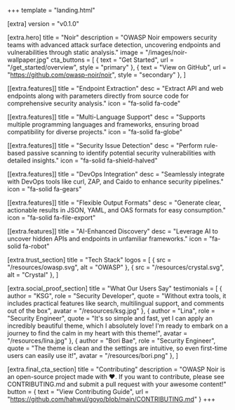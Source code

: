+++
template = "landing.html"

[extra]
version = "v0.1.0"

[extra.hero]
title = "Noir"
description = "OWASP Noir empowers security teams with advanced attack surface detection, uncovering endpoints and vulnerabilities through static analysis."
image = "/images/noir-wallpaper.jpg"
cta_buttons = [
    { text = "Get Started", url = "/get_started/overview", style = "primary" },
    { text = "View on GitHub", url = "https://github.com/owasp-noir/noir", style = "secondary" },
]

[[extra.features]]
title = "Endpoint Extraction"
desc = "Extract API and web endpoints along with parameters directly from source code for comprehensive security analysis."
icon = "fa-solid fa-code"

[[extra.features]]
title = "Multi-Language Support"
desc = "Supports multiple programming languages and frameworks, ensuring broad compatibility for diverse projects."
icon = "fa-solid fa-globe"

[[extra.features]]
title = "Security Issue Detection"
desc = "Perform rule-based passive scanning to identify potential security vulnerabilities with detailed insights."
icon = "fa-solid fa-shield-halved"

[[extra.features]]
title = "DevOps Integration"
desc = "Seamlessly integrate with DevOps tools like curl, ZAP, and Caido to enhance security pipelines."
icon = "fa-solid fa-gears"

[[extra.features]]
title = "Flexible Output Formats"
desc = "Generate clear, actionable results in JSON, YAML, and OAS formats for easy consumption."
icon = "fa-solid fa-file-export"

[[extra.features]]
title = "AI-Enhanced Discovery"
desc = "Leverage AI to uncover hidden APIs and endpoints in unfamiliar frameworks."
icon = "fa-solid fa-robot"

[extra.trust_section]
title = "Tech Stack"
logos = [
    { src = "/resources/owasp.svg", alt = "OWASP" },
    { src = "/resources/crystal.svg", alt = "Crystal" },
]

[extra.social_proof_section]
title = "What Our Users Say"
testimonials = [
    { author = "KSG", role = "Security Developer", quote = "Without extra tools, it includes practical features like search, multilingual support, and comments out of the box", avatar = "/resources/ksg.jpg" },
    { author = "Lina", role = "Security Engineer", quote = "It's so simple and fast, yet I can apply an incredibly beautiful theme, which I absolutely love! I'm ready to embark on a journey to find the calm in my heart with this theme!", avatar = "/resources/lina.jpg" },
    { author = "Bori Bae", role = "Security Engineer", quote = "The theme is clean and the settings are intuitive, so even first-time users can easily use it!", avatar = "/resources/bori.png" },
]

[extra.final_cta_section]
title = "Contributing"
description = "OWASP Noir is an open-source project made with ❤️. If you want to contribute, please see CONTRIBUTING.md and submit a pull request with your awesome content!"
button = { text = "View Contributing Guide", url = "https://github.com/hahwul/goyo/blob/main/CONTRIBUTING.md" }
+++

